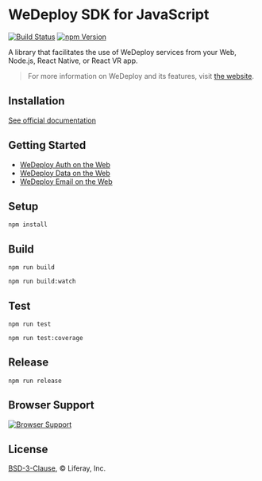 # WeDeploy SDK for JavaScript

[![Build Status][build-status-svg]][build-status-link]
[![npm Version][npm-svg]][npm-link]

A library that facilitates the use of WeDeploy services from your Web, Node.js, React Native, or React VR app.

> For more information on WeDeploy and its features, visit [the website](https://wedeploy.com).

## Installation

[See official documentation](https://wedeploy.com/docs/intro/api-clients/#2)

## Getting Started

* [WeDeploy Auth on the Web](https://wedeploy.com/tutorials/auth-web/get-started/)
* [WeDeploy Data on the Web](https://wedeploy.com/tutorials/data-web/get-started/)
* [WeDeploy Email on the Web](https://wedeploy.com/tutorials/email-web/get-started/)

## Setup

```
npm install
```

## Build

```
npm run build
```

```
npm run build:watch
```

## Test

```
npm run test
```

```
npm run test:coverage
```

## Release

```
npm run release
```

## Browser Support

[![Browser Support][browser-support-svg]][browser-support-link]

## License

[BSD-3-Clause](https://spdx.org/licenses/BSD-3-Clause.html), © Liferay, Inc.

[build-status-svg]: https://travis-ci.com/wedeploy/wedeploy-sdk-js.svg?token=a51FNuiJPYZtHhup9q1V&branch=master
[build-status-link]: https://travis-ci.com/wedeploy/wedeploy-sdk-js

[npm-svg]: https://img.shields.io/npm/v/wedeploy.svg
[npm-link]: https://npmjs.org/wedeploy

[browser-support-svg]: https://saucelabs.com/browser-matrix/ivansantos.svg
[browser-support-link]: https://saucelabs.com/beta/builds/8a24c731fc704e2c835033bcbc2faa2e
